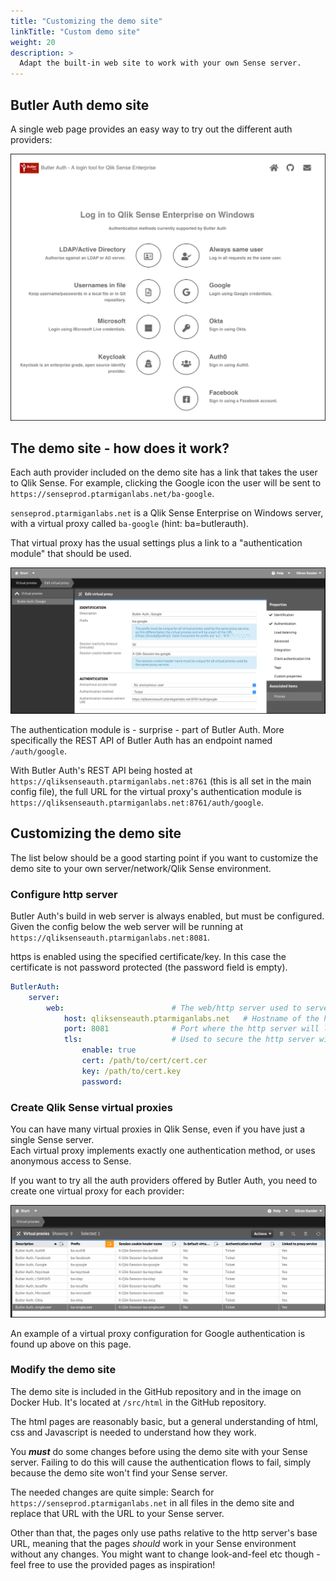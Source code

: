 ```yaml
---
title: "Customizing the demo site"
linkTitle: "Custom demo site"
weight: 20
description: >
  Adapt the built-in web site to work with your own Sense server. 
---
```


## Butler Auth demo site

A single web page provides an easy way to try out the different auth providers: 

![Demo UI for all authentication providers](butlerauth-auth-providers-demopage.png "Demo UI for all authentication providers")

## The demo site - how does it work?

Each auth provider included on the demo site has a link that takes the user to Qlik Sense.
For example, clicking the Google icon the user will be sent to `https://senseprod.ptarmiganlabs.net/ba-google`.  

`senseprod.ptarmiganlabs.net` is a Qlik Sense Enterprise on Windows server, with a virtual proxy called `ba-google` (hint: ba=butlerauth).

That virtual proxy has the usual settings plus a link to a "authentication module" that should be used.

![Virtual proxy using Butler Auth for Google authentication](butlerauth-virtualproxy-google.png "Virtual proxy using Butler Auth for Google authentication")

The authentication module is - surprise - part of Butler Auth. More specifically the REST API of Butler Auth has an endpoint named `/auth/google`.

With Butler Auth's REST API being hosted at `https://qliksenseauth.ptarmiganlabs.net:8761` (this is all set in the main config file), the full URL for the virtual proxy's authentication module is `https://qliksenseauth.ptarmiganlabs.net:8761/auth/google`.

## Customizing the demo site

The list below should be a good starting point if you want to customize the demo site to your own server/network/Qlik Sense environment.

### Configure http server

Butler Auth's build in web server is always enabled, but must be configured.  
Given the config below the web server will be running at `https://qliksenseauth.ptarmiganlabs.net:8081`.

https is enabled using the specified certificate/key. In this case the certificate is not password protected (the password field is empty).

```yaml
ButlerAuth:
    server:
        web:                        # The web/http server used to serve the sample login pages included in Butler Auth
            host: qliksenseauth.ptarmiganlabs.net   # Hostname of the http server. Would be container name when running under Docker. 
            port: 8081              # Port where the http server will listen
            tls:                    # Used to secure the http server with TLS. I.e. https.
                enable: true
                cert: /path/to/cert/cert.cer
                key: /path/to/cert.key
                password: 
```

### Create Qlik Sense virtual proxies

You can have many virtual proxies in Qlik Sense, even if you have just a single Sense server.  
Each virtual proxy implements exactly one authentication method, or uses anonymous access to Sense.

If you want to try all the auth providers offered by Butler Auth, you need to create one virtual proxy for each provider:

![Qlik Sense virtual proxies used together with Butler Auth](qliksense-virtualproxies.png "Qlik Sense virtual proxies used together with Butler Auth")

An example of a virtual proxy configuration for Google authentication is found up above on this page.

### Modify the demo site

The demo site is included in the GitHub repository and in the image on Docker Hub. It's located at `/src/html` in the GitHub repository.

The html pages are reasonably basic, but a general understanding of html, css and Javascript is needed to understand how they work.

You ***must*** do some changes before using the demo site with your Sense server. Failing to do this will cause the authentication flows to fail, simply because the demo site won't find your Sense server.  

The needed changes are quite simple: Search for `https://senseprod.ptarmiganlabs.net` in all files in the demo site and replace that URL with the URL to your Sense server.

Other than that, the pages only use paths relative to the http server's base URL, meaning that the pages *should* work in your Sense environment without any changes. You might want to change look-and-feel etc though - feel free to use the provided pages as inspiration!

